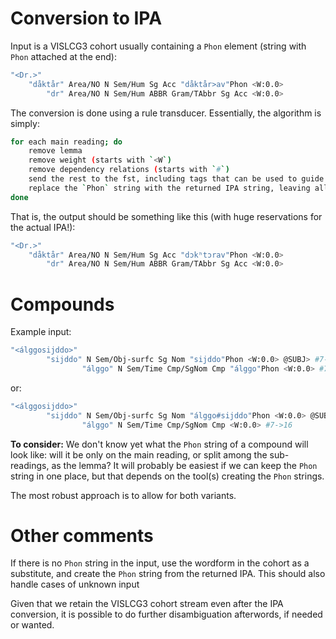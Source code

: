 # Conversion to IPA

Input is a VISLCG3 cohort usually containing a `Phon` element (string with `Phon` attached at the end):

```sh
"<Dr.>"
	"dåktår" Area/NO N Sem/Hum Sg Acc "dåktår>av"Phon <W:0.0>
		"dr" Area/NO N Sem/Hum ABBR Gram/TAbbr Sg Acc <W:0.0>
```

The conversion is done using a rule transducer. Essentially, the algorithm is simply:

```sh
for each main reading; do
	remove lemma
	remove weight (starts with `<W`)
	remove dependency relations (starts with `#`)
	send the rest to the fst, including tags that can be used to guide the IPA conversion
	replace the `Phon` string with the returned IPA string, leaving all tags in place
done
```

That is, the output should be something like this (with huge reservations for the actual IPA!):

```sh
"<Dr.>"
	"dåktår" Area/NO N Sem/Hum Sg Acc "dɔkʰtɔrav"Phon <W:0.0>
		"dr" Area/NO N Sem/Hum ABBR Gram/TAbbr Sg Acc <W:0.0>
```

# Compounds

Example input:

```sh
"<álggosijddo>"
        "sijddo" N Sem/Obj-surfc Sg Nom "sijddo"Phon <W:0.0> @SUBJ> #7->16
                "álggo" N Sem/Time Cmp/SgNom Cmp "álggo"Phon <W:0.0> #7->16

```

or:

```sh
"<álggosijddo>"
        "sijddo" N Sem/Obj-surfc Sg Nom "álggo#sijddo"Phon <W:0.0> @SUBJ> #7->16
                "álggo" N Sem/Time Cmp/SgNom Cmp <W:0.0> #7->16

```

**To consider:** We don't know yet what the `Phon` string of a compound will look like: will it be only on the main reading, or split among the sub-readings, as the lemma? It will probably be easiest if we can keep the `Phon` string in one place, but that depends on the tool(s) creating the `Phon` strings.

The most robust approach is to allow for both variants.

# Other comments

If there is no `Phon` string in the input, use the wordform in the cohort as a substitute, and create the `Phon` string from the returned IPA. This should also handle cases of unknown input

Given that we retain the VISLCG3 cohort stream even after the IPA conversion, it is possible to do further disambiguation afterwords, if needed or wanted.
